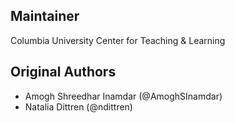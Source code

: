 Maintainer
----------
Columbia University Center for Teaching & Learning 

Original Authors
----------------
* Amogh Shreedhar Inamdar (@AmoghSInamdar)
* Natalia Dittren (@ndittren)